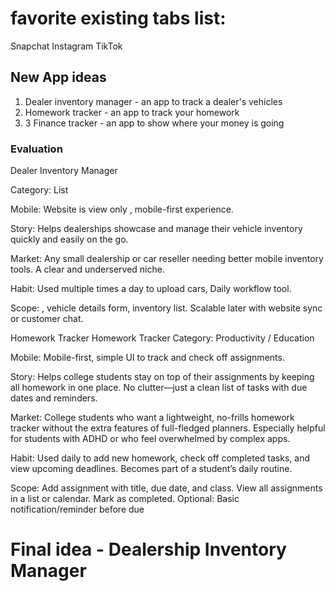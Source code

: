 # favorite existing tabs list: 
Snapchat
Instagram
TikTok 







## New App ideas 
1. Dealer inventory manager - an app to track a dealer's vehicles 
2. Homework tracker - an app to track your homework
3. 3 Finance tracker - an app to show where your money is going 


### Evaluation 
Dealer Inventory Manager

Category: List 

Mobile: Website is view only , mobile-first experience.

Story: Helps dealerships showcase and manage their vehicle inventory quickly and easily on the go.

Market: Any small dealership or car reseller needing better mobile inventory tools. A clear and underserved niche.

Habit: Used multiple times a day to upload cars, Daily workflow tool.

Scope: , vehicle details form, inventory list. Scalable later with website sync or customer chat.



Homework Tracker 
Homework Tracker
Category: Productivity / Education

Mobile: Mobile-first, simple UI to track and check off assignments.

Story:
Helps college students stay on top of their assignments by keeping all homework in one place. No clutter—just a clean list of tasks with due dates and reminders.

Market:
College students who want a lightweight, no-frills homework tracker without the extra features of full-fledged planners. Especially helpful for students with ADHD or who feel overwhelmed by complex apps.

Habit:
Used daily to add new homework, check off completed tasks, and view upcoming deadlines. Becomes part of a student’s daily routine.

Scope:
Add assignment with title, due date, and class. View all assignments in a list or calendar. Mark as completed. Optional: Basic notification/reminder before due

# Final idea - Dealership Inventory Manager
